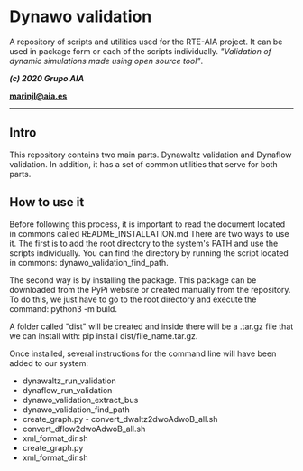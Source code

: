 
Dynawo validation
=================

A repository of scripts and utilities used for the RTE-AIA project. It can be used in package form or each of the scripts individually.
*"Validation of dynamic simulations made using open source tool"*.

***(c) 2020 Grupo AIA***

**marinjl@aia.es**


-------------------------------------------------------------------------------


## Intro

This repository contains two main parts. Dynawaltz validation and Dynaflow validation. In addition, it has a set of common utilities that serve for both parts.

## How to use it

Before following this process, it is important to read the document located in commons called README_INSTALLATION.md
There are two ways to use it. The first is to add the root directory to the system's PATH and use the scripts individually. You can find the directory by running the script located in commons: dynawo_validation_find_path.

The second way is by installing the package. This package can be downloaded from the PyPi website or created manually from the repository. To do this, we just have to go to the root directory and execute the command: python3 -m build.

A folder called "dist" will be created and inside there will be a .tar.gz file that we can install with: pip install dist/file_name.tar.gz.

Once installed, several instructions for the command line will have been added to our system:
- dynawaltz_run_validation
- dynaflow_run_validation
- dynawo_validation_extract_bus
- dynawo_validation_find_path
- create_graph.py - convert_dwaltz2dwoAdwoB_all.sh
- convert_dflow2dwoAdwoB_all.sh
- xml_format_dir.sh
- create_graph.py
- xml_format_dir.sh
  




